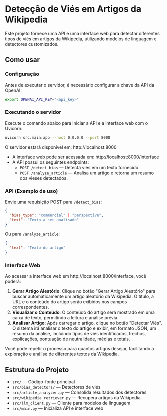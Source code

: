 # Detecção de Viés em Artigos da Wikipedia

Este projeto fornece uma API e uma interface web para detectar diferentes tipos de viés em artigos da Wikipedia, utilizando modelos de linguagem e detectores customizados.

## Como usar

### Configuração

Antes de executar o servidor, é necessário configurar a chave da API da OpenAI:

```bash
export OPENAI_API_KEY="<api_key>"
```

### Executando o servidor

Execute o comando abaixo para iniciar a API e a interface web com o Uvicorn:

```bash
uvicorn src.main:app --host 0.0.0.0 --port 8000
```

O servidor estará disponível em: http://localhost:8000

- A interface web pode ser acessada em: http://localhost:8000/interface
- A API possui os seguintes endpoints:
  - `POST /detect_bias` — Detecta viés em um texto fornecido.
  - `POST /analyze_article` — Analisa um artigo e retorna um resumo dos vieses detectados.

### API (Exemplo de uso)

Envie uma requisição POST para `/detect_bias`:

```json
{
  "bias_type": "commercial" | "perspective",
  "text": "Texto a ser analisado"
}
```

Ou para `/analyze_article`:

```json
{
  "text": "Texto do artigo"
}
```

### Interface Web

Ao acessar a interface web em http://localhost:8000/interface, você poderá:

1. **Gerar Artigo Aleatório**: Clique no botão "Gerar Artigo Aleatório" para buscar automaticamente um artigo aleatório da Wikipedia. O título, a URL e o conteúdo do artigo serão exibidos nos campos correspondentes.
2. **Visualizar o Conteúdo**: O conteúdo do artigo será mostrado em uma caixa de texto, permitindo a leitura e análise prévia.
3. **Analisar Artigo**: Após carregar o artigo, clique no botão "Detectar Viés". O sistema irá analisar o texto do artigo e exibir, em formato JSON, um resumo da análise, incluindo tipos de viés identificados, trechos, explicações, pontuação de neutralidade, médias e totais.

Você pode repetir o processo para quantos artigos desejar, facilitando a exploração e análise de diferentes textos da Wikipedia.

## Estrutura do Projeto

- `src/` — Código-fonte principal
- `src/bias_detectors/` — Detectores de viés
- `src/article_analyzer.py` — Consolida resultados dos detectores
- `src/wikipedia_retriever.py` — Recupera artigos da Wikipedia
- `src/llm_client.py` — Cliente para modelos de linguagem
- `src/main.py` — Inicializa API e interface web

